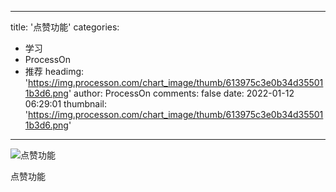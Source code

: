 
---
title: '点赞功能'
categories: 
 - 学习
 - ProcessOn
 - 推荐
headimg: 'https://img.processon.com/chart_image/thumb/613975c3e0b34d355011b3d6.png'
author: ProcessOn
comments: false
date: 2022-01-12 06:29:01
thumbnail: 'https://img.processon.com/chart_image/thumb/613975c3e0b34d355011b3d6.png'
---

<div>   
<img class="thumb" alt="点赞功能" src="https://img.processon.com/chart_image/thumb/613975c3e0b34d355011b3d6.png" referrerpolicy="no-referrer">
<p>点赞功能</p>  
</div>
            